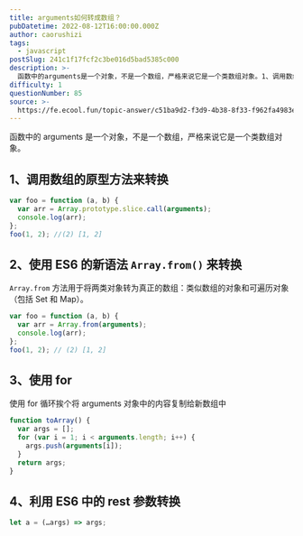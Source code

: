 ```yaml
---
title: arguments如何转成数组？
pubDatetime: 2022-08-12T16:00:00.000Z
author: caorushizi
tags:
  - javascript
postSlug: 241c1f17fcf2c3be016d5bad5385c000
description: >-
  函数中的arguments是一个对象，不是一个数组，严格来说它是一个类数组对象。1、调用数组的原型方法来转换--------------```jsvarfoo=function(a,b){vararr
difficulty: 1
questionNumber: 85
source: >-
  https://fe.ecool.fun/topic-answer/c51ba9d2-f3d9-4b38-8f33-f962fa4983ea?orderBy=updateTime&order=desc&tagId=10
---
```


函数中的 arguments 是一个对象，不是一个数组，严格来说它是一个类数组对象。

## 1、调用数组的原型方法来转换

```js
var foo = function (a, b) {
  var arr = Array.prototype.slice.call(arguments);
  console.log(arr);
};
foo(1, 2); //(2) [1, 2]
```

## 2、使用 ES6 的新语法 `Array.from()` 来转换

`Array.from` 方法用于将两类对象转为真正的数组：类似数组的对象和可遍历对象（包括 Set 和 Map）。

```js
var foo = function (a, b) {
  var arr = Array.from(arguments);
  console.log(arr);
};
foo(1, 2); // (2) [1, 2]
```

## 3、使用 for

使用 for 循环挨个将 arguments 对象中的内容复制给新数组中

```js
function toArray() {
  var args = [];
  for (var i = 1; i < arguments.length; i++) {
    args.push(arguments[i]);
  }
  return args;
}
```

## 4、利用 ES6 中的 rest 参数转换

```js
let a = (…args) => args;
```
